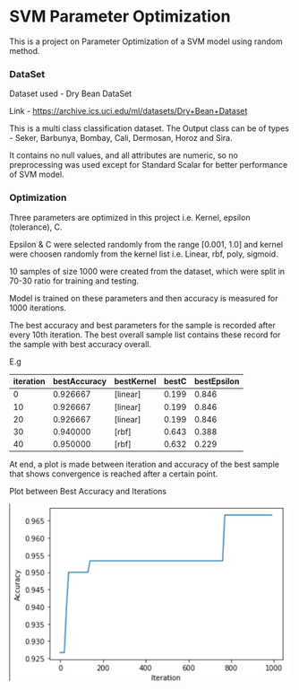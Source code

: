 # SVM Parameter Optimization

This is a project on Parameter Optimization of a SVM model using random method.

### DataSet

Dataset used - Dry Bean DataSet 

Link - https://archive.ics.uci.edu/ml/datasets/Dry+Bean+Dataset

This is a multi class classification dataset. The Output class can be of types - Seker, Barbunya, Bombay, Cali, Dermosan, Horoz and Sira.

It contains no null values, and all attributes are numeric, so no preprocessing was used except for Standard Scalar for better performance of SVM model.

### Optimization

Three parameters are optimized in this project i.e. Kernel, epsilon (tolerance), C.

Epsilon & C were selected randomly from the range [0.001, 1.0] and kernel were choosen randomly from the kernel list i.e. Linear, rbf, poly, sigmoid.

10 samples of size 1000 were created from the dataset, which were split in 70-30 ratio for training and testing.

Model is trained on these parameters and then accuracy is measured for 1000 iterations.

The best accuracy and best parameters for the sample is recorded after every 10th iteration. The best overall sample list contains these record for the sample with best accuracy overall.

E.g

| iteration | bestAccuracy | bestKernel | bestC | bestEpsilon |
| --- | --- | --- | --- | --- |
| 0 | 0.926667 | [linear] | 0.199 | 0.846 |
| 10 | 0.926667 | [linear] | 0.199 | 0.846 |
| 20 | 0.926667 | [linear] | 0.199 | 0.846 |
| 30 | 0.940000 | [rbf] | 0.643 | 0.388 |
| 40 | 0.950000 | [rbf] | 0.632 | 0.229 |



At end, a plot is made between iteration and accuracy of the best sample that shows convergence is reached after a certain point.

Plot between Best Accuracy and Iterations

![Line Graph](./output.png)
